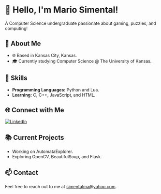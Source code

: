 # 👋 Hello, I'm Mario Simental!

A Computer Science undergraduate passionate about gaming, puzzles, and computing!

## 🚀 About Me

- 🌐 Based in Kansas City, Kansas.
- 🎓 Currently studying Computer Science @ The University of Kansas.

## 🔧 Skills

- **Programming Languages:** Python and Lua.
- **Learning:** C, C++, JavaScript, and HTML.

## 🌐 Connect with Me

[![LinkedIn](https://img.shields.io/badge/LinkedIn-Connect-blue?style=for-the-badge&logo=linkedin&logoColor=white)](https://www.linkedin.com/in/mario-simental-66747620a/)

## 📚 Current Projects

- Working on AutomataExplorer.
- Exploring OpenCV, BeautifulSoup, and Flask.

## 📫 Contact

Feel free to reach out to me at simentalma@yahoo.com.
